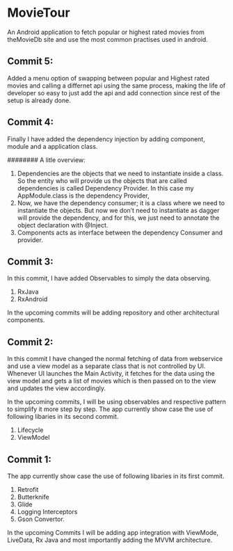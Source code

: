# MovieTour
An Android application to fetch popular or highest rated movies from theMovieDb site and use the most common practises used in android.

Commit 5:
-----------
Added a menu option of swapping between popular and Highest rated movies and calling a differnet api using the same process,
making the life of developer so easy to just add the api and add connection since rest of the setup is already done.

Commit 4:
-------------

Finally I have added the dependency injection by adding component, module and a application class.

######## A litle overview:
1. Dependencies are the objects that we need to instantiate inside a class. So the entity who will provide us the objects that are called dependencies is called Dependency Provider.
In this case my AppModule.class is the dependency Provider,
2. Now, we have the dependency consumer; it is a class where we need to instantiate the objects. But now we don’t need to instantiate as dagger will provide the dependency, and for this, we just need to annotate the object declaration with @Inject.
3. Components acts as interface between the dependency Consumer and provider.

Commit 3:
------------
In this commit, I have added Observables to simply the data observing.
1) RxJava
2) RxAndroid

In the upcoming commits will be adding repository and other architectural components.

Commit 2:
-----------
In this commit I have changed the normal fetching of data from webservice and use a view model as a separate class that is not controlled by UI.
Whenever UI launches the Main Activity, it fetches for the data using the view model and gets a list of movies which is then passed on to the view and updates the view accordingly.

In the upcoming commits, I will be using observables and respective pattern to simplify it more step by step.
The app currently show case the use of following libaries in its second commit.
1) Lifecycle
2) ViewModel

Commit 1:
----------
The app currently show case the use of following libaries in its first commit.
1) Retrofit
2) Butterknife
3) Glide
4) Logging Interceptors
5) Gson Convertor.

In the upcoming Commits I will be adding app integration with ViewMode, LiveData, Rx Java and most importantly adding the MVVM architecture.

